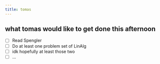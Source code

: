 ```yaml
---
title: tomas
---
```


## what tomas would like to get done this afternoon

* [ ] Read Spengler
* [ ] Do at least one problem set of LinAlg
* [ ] idk hopefully at least those two
* [ ] ...

